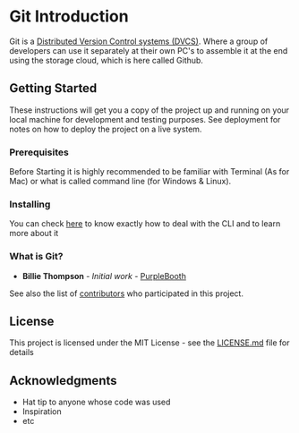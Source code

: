 # Git Introduction 
Git is a [Distributed Version Control systems (DVCS)](https://blog.udemy.com/git-tutorial-a-comprehensive-guide/). Where a group of developers can use it separately at their own PC's to assemble it at the end using the storage cloud, which is here called Github.

## Getting Started

These instructions will get you a copy of the project up and running on your local machine for development and testing purposes. See deployment for notes on how to deploy the project on a live system.

### Prerequisites

Before Starting it is highly recommended to be familiar with Terminal (As for Mac) or what is called command line (for Windows & Linux).

### Installing

You can check [here](https://fatfooot.github.io/Learning-Journal/texteditors) to know exactly how to deal with the CLI and to learn more about it

### What is Git?
* **Billie Thompson** - *Initial work* - [PurpleBooth](https://github.com/PurpleBooth)

See also the list of [contributors](https://github.com/your/project/contributors) who participated in this project.

## License

This project is licensed under the MIT License - see the [LICENSE.md](LICENSE.md) file for details

## Acknowledgments

* Hat tip to anyone whose code was used
* Inspiration
* etc
